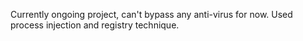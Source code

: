 Currently ongoing project, can't bypass any anti-virus for now.
Used process injection and registry technique.
